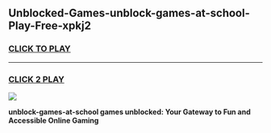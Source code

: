 
## Unblocked-Games-unblock-games-at-school-Play-Free-xpkj2
<h3>
<a href="https://premium76.site?title=unblock-games-at-school&ref=17A">CLICK TO PLAY</a></h3>
<hr>

<h3>
<a href="https://premium76.site?title=unblock-games-at-school&ref=17A">CLICK 2 PLAY</a>
  
</h3>

<a href="https://premium76.site?title=unblock-games-at-school&ref=17A"><img src="https://clearcache.store/games.png"></a>


**unblock-games-at-school games unblocked: Your Gateway to Fun and Accessible Online Gaming**
